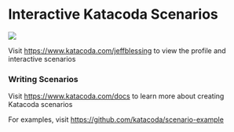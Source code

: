 # Interactive Katacoda Scenarios

[![](http://shields.katacoda.com/katacoda/jeffblessing/count.svg)](https://www.katacoda.com/jeffblessing "Get your profile on Katacoda.com")

Visit https://www.katacoda.com/jeffblessing to view the profile and interactive scenarios

### Writing Scenarios
Visit https://www.katacoda.com/docs to learn more about creating Katacoda scenarios

For examples, visit https://github.com/katacoda/scenario-example
